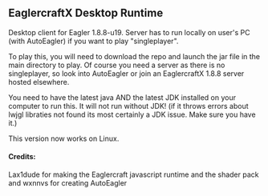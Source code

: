## EaglercraftX Desktop Runtime
Desktop client for Eagler 1.8.8-u19. Server has to run locally on user's PC (with AutoEagler) if you want to play "singleplayer".

To play this, you will need to download the repo and launch the jar file in the main directory to play. Of course you need a server as there is no singleplayer, so look into AutoEagler or join an EaglercraftX 1.8.8 server hosted elsewhere.

You need to have the latest java AND the latest JDK installed on your computer to run this. It will not run without JDK! (if it throws errors about lwjgl libraties not found its most certainly a JDK issue. Make sure you have it.)

This version now works on Linux.

#### Credits:
Lax1dude for making the Eaglercraft javascript runtime and the shader pack
and wxnnvs for creating AutoEagler
